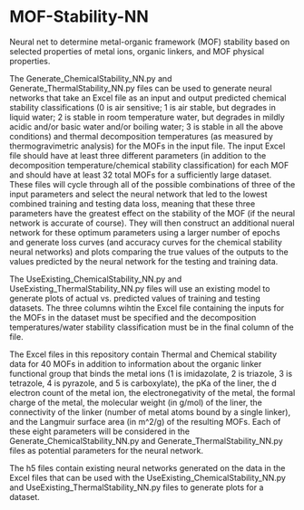 # MOF-Stability-NN
Neural net to determine metal-organic framework (MOF) stability based on selected properties of metal ions, organic linkers, and MOF physical properties.

The Generate_ChemicalStability_NN.py and Generate_ThermalStability_NN.py files can be used to generate neural networks that take an Excel file as an input and output predicted chemical stability classifications (0 is air sensitive; 1 is air stable, but degrades in liquid water; 2 is stable in room temperature water, but degrades in mildly acidic and/or basic water and/or boiling water; 3 is stable in all the above conditions) and thermal decomposition temperatures (as measured by thermogravimetric analysis) for the MOFs in the input file. The input Excel file should have at least three different parameters (in addition to the decomposition temperature/chemical stability classification) for each MOF and should have at least 32 total MOFs for a sufficiently large dataset. These files will cycle through all of the possible combinations of three of the input parameters and select the neural network that led to the lowest combined training and testing data loss, meaning that these three parameters have the greatest effect on the stability of the MOF (if the neural network is accurate of course). They will then construct an additional nueral network for these optimum parameters using a larger number of epochs and generate loss curves (and accuracy curves for the chemical stability neural networks) and plots comparing the true values of the outputs to the values predicted by the neural network for the testing and training data.

The UseExisting_ChemicalStability_NN.py and UseExisting_ThermalStability_NN.py files will use an existing model to generate plots of actual vs. predicted values of training and testing datasets. The three columns wihtin the Excel file containing the inputs for the MOFs in the dataset must be specified and the decomposition temperatures/water stability classification must be in the final column of the file.

The Excel files in this repository contain Thermal and Chemical stability data for 40 MOFs in addition to information about the organic linker functional group that binds the metal ions (1 is imidazolate, 2 is triazole, 3 is tetrazole, 4 is pyrazole, and 5 is carboxylate), the pKa of the liner, the d electron count of the metal ion, the electronegativity of the metal, the formal charge of the metal, the molecular weight (in g/mol) of the liner, the connectivity of the linker (number of metal atoms bound by a single linker), and the Langmuir surface area (in m^2/g) of the resulting MOFs. Each of these eight parameters will be considered in the Generate_ChemicalStability_NN.py and Generate_ThermalStability_NN.py files as potential parameters for the neural network.

The h5 files contain existing neural networks generated on the data in the Excel files that can be used with the UseExisting_ChemicalStability_NN.py and UseExisting_ThermalStability_NN.py files to generate plots for a dataset.
